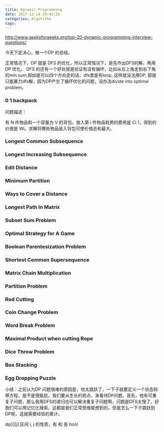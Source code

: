 ```yaml
---
title: Dynamic-Programming
date: 2017-12-14 20:41:33
categories: Algorithm
tags:
---
```


http://www.geeksforgeeks.org/top-20-dynamic-programming-interview-questions/


今天下定决心，做一个DP 的总结。

正常情况下，DP 就是 DFS 的优化，所以正常情况下，是先作出DFS的解，再用DP 优化。
DFS 的还有一个好处就是验证有没有循环，比如从左上角走到右下角的min sum,假如是可以四个方向走的话，dfs里是有loop, 这样就没法用DP, 那就只能暴力dfs解，因为DP产生了循环优化的问题，没办法divide into optimal problem。

### 0 1 backpack

问题描述：

有 N 件物品和一个容量为 V 的背包。放入第 i 件物品耗费的费用是 Ci
1，得到的
价值是 Wi。求解将哪些物品装入背包可使价值总和最大。


### Longest Common Subsequence

### Longest Increasing Subsequence

### Edit Distance

### Minimum Partition

### Ways to Cover a Distance

### Longest Path In Matrix

### Subset Sum Problem

### Optimal Strategy for A Game

### Boolean Parentesization Problem

### Shortest Common Supersequence

### Matrix Chain Multiplication

### Partition Problem

### Rod Cutting

### Coin Change Problem

### Word Break Problem

### Maximal Product when cutting Rope

### Dice Throw Problem

### Box Stacking

### Egg Dropping Puzzle

 


小结：之前认为DP 问题很难的原因是，他太跳跃了，一下子就要定义一个状态转移方程，是不是很尴尬。我们要从生长的观点，来看待DP问题，首先，他有可重复子问题，那么我用DFS的递归也可以解决重复子问题啊，问题是DFS太慢了，好我们可以用记忆化搜索。这都是我们正常思维能想到的，但是怎么一下子跳跃到DP呢，这就需要经验的累计。

dp[i][j] 区间 i, j 的性质，有 和 差 bool
